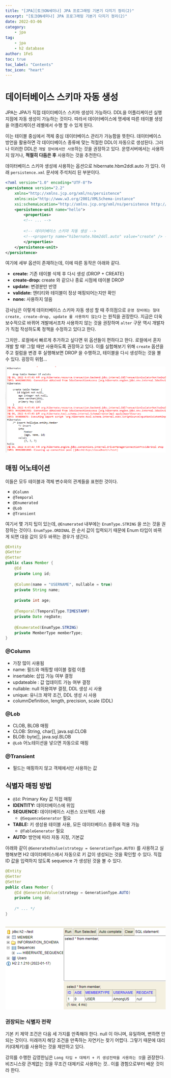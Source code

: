 ```yaml
---
title: "[JPA][토크ON세미나] JPA 프로그래밍 기본기 다지기 정리(2)"
excerpt: "[토크ON세미나] JPA 프로그래밍 기본기 다지기 정리(2)"
date: 2022-03-06
category:
    - jpa
tag:
    - jpa
    - h2 database
author: 1FeS
toc: true
toc_label: "Contents"
toc_icon: "heart"
---
```


# 데이터베이스 스키마 자동 생성

JPA는 JPA가 직접 데이터베이스 스키마 생성이 가능하다. DDL을 어플리케이션 실행 지점에 자동 생성이 가능하는 것이다. 따라서 데이터베이스에 명세에 따른 테이블 생성을 어플리케이션 레벨에서 수행 할 수 있게 된다.

이는 테이블 중심에서 객체 중심 데이터베이스 관리가 가능함을 뜻한다. 데이터베이스 방언을 활용하면 각 데이터베이스 종류에 맞는 적절한 DDL이 자동으로 생성된다. 그러나 이러한 DDL은 `개발 장비에서만 사용`하는 것을 권장하고 있다. 운영서버에서는 사용하지 않거나, **적절히 다듬은 후** 사용하는 것을 추천한다.

데이터베이스 스키마 생성에 사용하는 옵션으로 hibernate.hbm2ddl.auto 가 있다. 아래 `persistence.xml` 문서에 주석처리 된 부분이다.

```xml
<?xml version="1.0" encoding="UTF-8"?>
<persistence version="2.2"
	xmlns="http://xmlns.jcp.org/xml/ns/persistence"
	xmlns:xsi="http://www.w3.org/2001/XMLSchema-instance"
	xsi:schemaLocation="http://xmlns.jcp.org/xml/ns/persistence http://xmlns.jcp.org/xml/ns/persistence/persistence_2_2.xsd">
	<persistence-unit name="hello">
		<properties>
        <!-- ... -->
        
        <!-- 데이터베이스 스키마 자동 생성 -->
        <!--<property name="hibernate.hbm2ddl.auto" value="create" /> -->
		</properties>
	</persistence-unit>
</persistence>
```

여기에 세부 옵션이 존재하는데, 이에 따른 동작은 아래와 같다.

- **create:** 기존 테이블 삭제 후 다시 생성 (DROP + CREATE)
- **create-drop:** create 와 같으나 종료 시점에 테이블 DROP
- **update:** 변경분만 반영
- **validate:** 엔티티와 테이블이 정상 매핑되어는지만 확인
- **none:** 사용하지 않음

강사님은 이렇게 데이터베이스 스키마 자동 생성 할 때 주의점으로 `운영 장비에는 절대 create, create-drop, update 를 사용하지 않는다` 는 원칙을 권장한다. 지금은 더욱 보수적으로 바뀌어 개발에서조차 사용하지 않는 것을 권장하며 `alter` 구문 역시 개발자가 직접 작성하도록 정책을 수정하고 있다고 한다.

그치만.. 로컬에서 빠르게 추가하고 싶다면 위 옵션들이 편하다고 한다. 로컬에서 혼자 개발 할 때! 그럴 때만 사용하도록 권장하고 있다. 이를 실험해보기 위해 `create` 옵션을 주고 컬럼을 변경 후 실행해보면 DROP 을 수행하고, 테이블을 다시 생성하는 것을 볼 수 있다. 굉장히 위험...

<img src="/_img/2022-03-06/create_option.png">

## 매핑 어노테이션

이들은 모두 테이블과 객체 변수와의 관계들을 표현한 것이다. 

- `@Column`
- `@Temporal`
- `@Enumerated`
- `@Lob`
- `@Transient`

여기서 몇 가지 팁이 있는데, `@Enumerated` 내부에는 `EnumType.STRING` 을 쓰는 것을 권장하는 것이다. `EnumType.ORDINAL` 은 순서 값이 입력되기 때문에 Enum 타입이 바뀌게 되면 대응 값이 모두 바뀌는 경우가 생긴다.

```java
@Entity
@Getter
@Setter
public class Member {
	@Id
	private Long id;
	
	@Column(name = "USERNAME", nullable = true)
	private String name;
	
	private int age;
	
	@Temporal(TemporalType.TIMESTAMP)
	private Date regDate;
	
	@Enumerated(EnumType.STRING)
	private MemberType memberType;
}
```

### @Column

- 가장 많이 사용됨
- name: 필드와 매핑할 테이블 컬럼 이름
- insertable: 삽입 가능 여부 결정
- updateable : 값 업데이트 가능 여부 결정
- nullable: null 허용여부 결정, DDL 생성 시 사용
- unique: 유니크 제약 조건, DDL 생성 시 사용
- columnDefinition, length, precision, scale (DDL)

### @Lob

- CLOB, BLOB 매핑
- CLOB: String, char[], java.sql.CLOB
- BLOB: byte[], java.sql.BLOB
- `@Lob` 어노테이션을 넣으면 자동으로 매핑

### @Transient

- 필드는 매핑하지 않고 객체에서만 사용하는 값

## 식별자 매핑 방법

- `@Id`: Primary Key 값 직접 매핑
- **IDENTITY:** 데이터베이스에 위임
- **SEQUENCE:** 데이터베이스 시퀀스 오브젝트 사용
	- `@SequenceGenerator` 필요
- **TABLE:** 키 생성용 테이블 사용, 모든 데이터베이스 종류에 적용 가능
	- `@TableGenerator` 필요
- **AUTO:** 방언에 따라 자동 지정, 기본값

아래와 같이 `@GeneratedValue(strategy = GenerationType.AUTO)` 를 사용하고 실행해보면 H2 데이터베이스에서 자동으로 키 값이 생성되는 것을 확인할 수 있다. 직접 ID 값을 입력하지 않도록 sequence 가 생성된 것을 볼 수 있다.

```java
@Entity
@Getter
@Setter
public class Member {
	@Id @GeneratedValue(strategy = GenerationType.AUTO)
	private Long id;
	
	/* ... */
}
```

<br/>
<img src="/_img/2022-03-06/generated_value.png">
<br/>

### 권장되는 식별자 전략

기본 키 제약 조건은 다음 세 가지를 만족해야 한다. null 이 아니며, 유일하며, 변하면 안 되는 것이다. 미래까지 해당 조건을 만족하는 자연키는 찾기 어렵다. 그렇기 때문에 대리키(대체키)를 사용하는 것을 제안하고 있다. 

강의를 수행한 김영한님은 `Long 타입 + 대체키 + 키 생성전략을 사용하는 것`을 권장한다. 비즈니스랑 관계없는 것을 무조건 대체키로 사용하는 것.. 이를 경험으로부터 배운 것이라 한다.